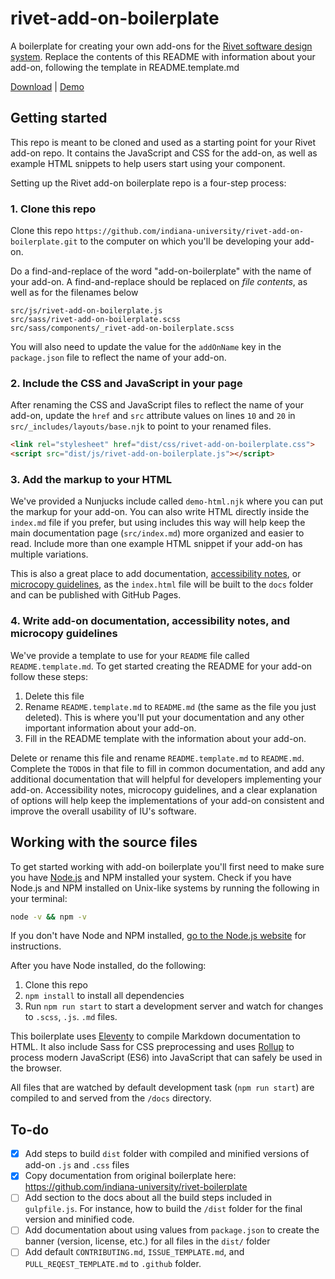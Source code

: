 # rivet-add-on-boilerplate
A boilerplate for creating your own add-ons for the [Rivet software design system](https://rivet.iu.edu/). Replace the contents of this README with information about your add-on, following the template in README.template.md

[Download](https://github.com/indiana-university/rivet-add-on-boilerplate/archive/master.zip) | [Demo](https://indiana-university.github.io/rivet-add-on-boilerplate/)

## Getting started
This repo is meant to be cloned and used as a starting point for your Rivet add-on repo. It contains the JavaScript and CSS for the add-on, as well as example HTML snippets to help users start using your component.

Setting up the Rivet add-on boilerplate repo is a four-step process:

### 1. Clone this repo
Clone this repo `https://github.com/indiana-university/rivet-add-on-boilerplate.git` to the computer on which you'll be developing your add-on.

Do a find-and-replace of the word "add-on-boilerplate" with the name of your add-on. A find-and-replace should be replaced on *file contents*, as well as for the filenames below

```
src/js/rivet-add-on-boilerplate.js
src/sass/rivet-add-on-boilerplate.scss
src/sass/components/_rivet-add-on-boilerplate.scss
```

You will also need to update the value for the `addOnName` key in the `package.json` file to reflect the name of your add-on.

### 2. Include the CSS and JavaScript in your page
After renaming the CSS and JavaScript files to reflect the name of your add-on, update the `href` and `src` attribute values on lines `10` and `20` in `src/_includes/layouts/base.njk` to point to your renamed files.

```html
<link rel="stylesheet" href="dist/css/rivet-add-on-boilerplate.css">
<script src="dist/js/rivet-add-on-boilerplate.js"></script>
```

### 3. Add the markup to your HTML
We've provided a Nunjucks include called `demo-html.njk` where you can put the markup for your add-on. You can also write HTML directly inside the `index.md` file if you prefer, but using includes this way will help keep the main documentation page (`src/index.md`) more organized and easier to read. Include more than one example HTML snippet if your add-on has multiple variations.

This is also a great place to add documentation, [accessibility notes](https://rivet.iu.edu/components/navigation/dropdown/#accessibility-notes), or [microcopy guidelines](https://rivet.iu.edu/content-guide/), as the `index.html` file will be built to the `docs` folder and can be published with GitHub Pages.

### 4. Write add-on documentation, accessibility notes, and microcopy guidelines
We've provide a template to use for your `README` file called `README.template.md`. To get started creating the README for your add-on follow these steps:

1. Delete this file
2. Rename `README.template.md` to `README.md` (the same as the file you just deleted). This is where you'll put your documentation and any other important information about your add-on.
3. Fill in the README template with the information about your add-on.

Delete or rename this file and rename `README.template.md` to `README.md`. Complete the `TODO`s in that file to fill in common documentation, and add any additional documentation that will helpful for developers implementing your add-on. Accessibility notes, microcopy guidelines, and a clear explanation of options will help keep the implementations of your add-on consistent and improve the overall usability of IU's software.

## Working with the source files
To get started working with add-on boilerplate you'll first need to make sure you have [Node.js](https://nodejs.org/en/) and NPM installed your system. Check if you have Node.js and NPM installed on Unix-like systems by running the following in your terminal:

```sh
node -v && npm -v
```

If you don't have Node and NPM installed, [go to the Node.js website](https://nodejs.org/en/) for instructions.

After you have Node installed, do the following:

1. Clone this repo
2. `npm install` to install all dependencies
3. Run `npm run start` to start a development server and watch for changes to `.scss`, `.js`. `.md` files.

This boilerplate uses [Eleventy](https://www.11ty.io/) to compile Markdown documentation to HTML. It also include Sass for CSS preprocessing and uses [Rollup](https://rollupjs.org/guide/en) to process modern JavaScript (ES6) into JavaScript that can safely be used in the browser.

All files that are watched by default development task (`npm run start`) are compiled to and served from the `/docs` directory.

## To-do
- [X] Add steps to build `dist` folder with compiled and minified versions of add-on `.js` and `.css` files
- [X] Copy documentation from original boilerplate here: https://github.com/indiana-university/rivet-boilerplate
- [ ] Add section to the docs about all the build steps included in `gulpfile.js`. For instance, how to build the `/dist` folder for the final version and minified code.
- [ ] Add documentation about using values from `package.json` to create the banner (version, license, etc.) for all files in the `dist/` folder
- [ ] Add default `CONTRIBUTING.md`, `ISSUE_TEMPLATE.md`, and `PULL_REQEST_TEMPLATE.md` to `.github` folder.